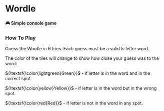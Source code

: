 # Wordle
#### 🎮 Simple console game

### How To Play
Guess the Wordle in 6 tries.
Each guess must be a valid 5-letter word.


The color of the tiles will change to show how close your guess was to the word:

${\textsf{\color{lightgreen}Green}}$ - if letter is in the word and in the correct spot.

${\textsf{\color{yellow}Yellow}}$ - if letter is in the word but in the wrong spot.

${\textsf{\color{red}Red}}$ - if letter is not in the word in any spot.
